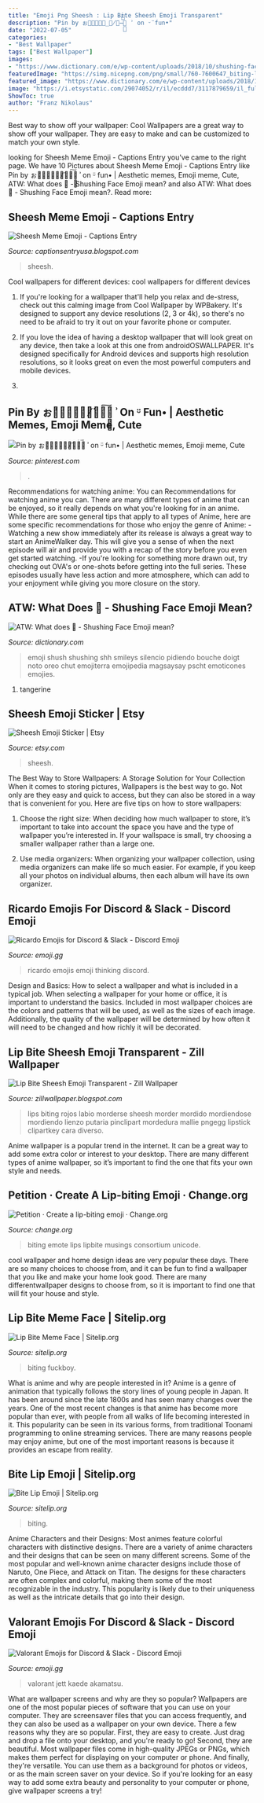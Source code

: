```yaml
---
title: "Emoji Png Sheesh : Lip Bite Sheesh Emoji Transparent"
description: "Pin by ぉ﹒͑𝐊︦𝐈̲𝐎̸̇𝐊̶ִ𝐀͠ ʾ on ᵕ̈ fun•"
date: "2022-07-05"
categories:
- "Best Wallpaper"
tags: ["Best Wallpaper"]
images:
- "https://www.dictionary.com/e/wp-content/uploads/2018/10/shushing-face-emoji-500x500.png"
featuredImage: "https://simg.nicepng.com/png/small/760-7600647_biting-lip.png"
featured_image: "https://www.dictionary.com/e/wp-content/uploads/2018/10/shushing-face-emoji-500x500.png"
image: "https://i.etsystatic.com/29074052/r/il/ecddd7/3117879659/il_fullxfull.3117879659_k555.jpg"
ShowToc: true
author: "Franz Nikolaus"
---
```



Best way to show off your wallpaper:
Cool Wallpapers are a great way to show off your wallpaper. They are easy to make and can be customized to match your own style.

	

		
looking for Sheesh Meme Emoji - Captions Entry you've came to the right page. We have 10 Pictures about Sheesh Meme Emoji - Captions Entry like Pin by ぉ﹒͑𝐊︦𝐈̲𝐎̸̇𝐊̶ִ𝐀͠ ʾ on ᵕ̈ fun• | Aesthetic memes, Emoji meme, Cute, ATW: What does 🤫 - Shushing Face Emoji mean? and also ATW: What does 🤫 - Shushing Face Emoji mean?. Read more:
		
    
## Sheesh Meme Emoji - Captions Entry

<img loading=lazy src="https://i.etsystatic.com/29074052/r/il/ecddd7/3117879659/il_fullxfull.3117879659_k555.jpg" onerror="this.onerror=null;this.src='https://tse2.mm.bing.net/th?id=OIP.Flov8Pk5a0FcIfKApJcU8wHaKm&amp;pid=15.1';" alt="Sheesh Meme Emoji - Captions Entry">

_Source: captionsentryusa.blogspot.com_

>sheesh. 

	

Cool wallpapers for different devices:
cool wallpapers for different devices 

1. If you're looking for a wallpaper that'll help you relax and de-stress, check out this calming image from Cool Wallpaper by WPBakery. It's designed to support any device resolutions (2, 3 or 4k), so there's no need to be afraid to try it out on your favorite phone or computer.

2. If you love the idea of having a desktop wallpaper that will look great on any device, then take a look at this one from androidOSWALLPAPER. It's designed specifically for Android devices and supports high resolution resolutions, so it looks great on even the most powerful computers and mobile devices.

3.

    
## Pin By ぉ﹒͑𝐊︦𝐈̲𝐎̸̇𝐊̶ִ𝐀͠ ʾ On ᵕ̈ Fun• | Aesthetic Memes, Emoji Meme, Cute

<img loading=lazy src="https://i.pinimg.com/736x/90/7d/46/907d462dce655d8112b5a659f401bea6.jpg" onerror="this.onerror=null;this.src='https://tse4.mm.bing.net/th?id=OIP.c5lSoLmWGw8MzQiKKeH2pwHaHa&amp;pid=15.1';" alt="Pin by ぉ﹒͑𝐊︦𝐈̲𝐎̸̇𝐊̶ִ𝐀͠ ʾ on ᵕ̈ fun• | Aesthetic memes, Emoji meme, Cute">

_Source: pinterest.com_

>. 

	

Recommendations for watching anime: You can
Recommendations for watching anime you can. There are many different types of anime that can be enjoyed, so it really depends on what you're looking for in an anime. While there are some general tips that apply to all types of Anime, here are some specific recommendations for those who enjoy the genre of Anime: 
-Watching a new show immediately after its release is always a great way to start an AnimeWalker day. This will give you a sense of when the next episode will air and provide you with a recap of the story before you even get started watching. 
-If you're looking for something more drawn out, try checking out OVA's or one-shots before getting into the full series. These episodes usually have less action and more atmosphere, which can add to your enjoyment while giving you more closure on the story.

    
## ATW: What Does 🤫 - Shushing Face Emoji Mean?

<img loading=lazy src="https://www.dictionary.com/e/wp-content/uploads/2018/10/shushing-face-emoji-500x500.png" onerror="this.onerror=null;this.src='https://tse1.mm.bing.net/th?id=OIP.EBK0jfVW_imaIsmBgMSZnAHaHa&amp;pid=15.1';" alt="ATW: What does 🤫 - Shushing Face Emoji mean?">

_Source: dictionary.com_

>emoji shush shushing shh smileys silencio pidiendo bouche doigt noto oreo chut emojiterra emojipedia magsaysay pscht emoticones emojies. 

	

1. tangerine 

    
## Sheesh Emoji Sticker | Etsy

<img loading=lazy src="https://i.etsystatic.com/iap/d87b79/3099262358/iap_300x300.3099262358_9ni2nukr.jpg?version=0" onerror="this.onerror=null;this.src='https://tse1.mm.bing.net/th?id=OIP.3ZVjuwquItoQDIajAzJ8rgAAAA&amp;pid=15.1';" alt="Sheesh Emoji Sticker | Etsy">

_Source: etsy.com_

>sheesh. 

	

The Best Way to Store Wallpapers: A Storage Solution for Your Collection
When it comes to storing pictures, Wallpapers is the best way to go. Not only are they easy and quick to access, but they can also be stored in a way that is convenient for you. Here are five tips on how to store wallpapers:
1) Choose the right size: When deciding how much wallpaper to store, it’s important to take into account the space you have and the type of wallpaper you’re interested in. If your wallspace is small, try choosing a smaller wallpaper rather than a large one.

2) Use media organizers: When organizing your wallpaper collection, using media organizers can make life so much easier. For example, if you keep all your photos on individual albums, then each album will have its own organizer.

    
## Ricardo Emojis For Discord &amp; Slack - Discord Emoji

<img loading=lazy src="https://emoji.gg/assets/emoji/8645_ricardo_thinking.png" onerror="this.onerror=null;this.src='https://tse4.mm.bing.net/th?id=OIP.pAj_YzYQlZ9uYwEPyQF3rQAAAA&amp;pid=15.1';" alt="Ricardo Emojis for Discord &amp; Slack - Discord Emoji">

_Source: emoji.gg_

>ricardo emojis emoji thinking discord. 

	

Design and Basics: How to select a wallpaper and what is included in a typical job.
When selecting a wallpaper for your home or office, it is important to understand the basics. Included in most wallpaper choices are the colors and patterns that will be used, as well as the sizes of each image. Additionally, the quality of the wallpaper will be determined by how often it will need to be changed and how richly it will be decorated.

    
## Lip Bite Sheesh Emoji Transparent - Zill Wallpaper

<img loading=lazy src="https://simg.nicepng.com/png/small/760-7600647_biting-lip.png" onerror="this.onerror=null;this.src='https://tse1.mm.bing.net/th?id=OIP.bZaqIxaonXZrUzKUFoQh-AAAAA&amp;pid=15.1';" alt="Lip Bite Sheesh Emoji Transparent - Zill Wallpaper">

_Source: zillwallpaper.blogspot.com_

>lips biting rojos labio morderse sheesh morder mordido mordiendose mordiendo lienzo putaria pinclipart mordedura mallie pngegg lipstick clipartkey cara diverso. 

	

Anime wallpaper is a popular trend in the internet. It can be a great way to add some extra color or interest to your desktop. There are many different types of anime wallpaper, so it’s important to find the one that fits your own style and needs.

    
## Petition · Create A Lip-biting Emoji · Change.org

<img loading=lazy src="https://assets.change.org/photos/9/hf/qr/uRhFQRQqLPdJaYx-800x450-noPad.jpg?1616943417" onerror="this.onerror=null;this.src='https://tse1.mm.bing.net/th?id=OIP.qs6AHkZegkzguqpEP-SUEgHaEK&amp;pid=15.1';" alt="Petition · Create a lip-biting emoji · Change.org">

_Source: change.org_

>biting emote lips lipbite musings consortium unicode. 

	

cool wallpaper and home design ideas are very popular these days. There are so many choices to choose from, and it can be fun to find a wallpaper that you like and make your home look good. There are many differentwallpaper designs to choose from, so it is important to find one that will fit your house and style.

    
## Lip Bite Meme Face | Sitelip.org

<img loading=lazy src="https://image.pngaaa.com/91/4691091-middle.png" onerror="this.onerror=null;this.src='https://tse4.mm.bing.net/th?id=OIP.-mM1Cq_Gs-70CTLbsl1fcQHaGx&amp;pid=15.1';" alt="Lip Bite Meme Face | Sitelip.org">

_Source: sitelip.org_

>biting fuckboy. 

	

What is anime and why are people interested in it?
Anime is a genre of animation that typically follows the story lines of young people in Japan. It has been around since the late 1800s and has seen many changes over the years. One of the most recent changes is that anime has become more popular than ever, with people from all walks of life becoming interested in it. This popularity can be seen in its various forms, from traditional Toonami programming to online streaming services. There are many reasons people may enjoy anime, but one of the most important reasons is because it provides an escape from reality.

    
## Bite Lip Emoji | Sitelip.org

<img loading=lazy src="https://res.cloudinary.com/teepublic/image/private/s--gNHmefXn--/t_Resized Artwork/c_fit,g_north_west,h_954,w_954/co_5e366e,e_outline:48/co_5e366e,e_outline:inner_fill:48/co_ffffff,e_outline:48/co_ffffff,e_outline:inner_fill:48/co_bbbbbb,e_outline:3:1000/c_mpad,g_center,h_1260,w_1260/b_rgb:eeeeee/c_limit,f_auto,h_630,q_90,w_630/v1590001534/production/designs/10396225_0.jpg" onerror="this.onerror=null;this.src='https://tse3.mm.bing.net/th?id=OIP.egYc-pqyP2DVMbr0boym4gHaHa&amp;pid=15.1';" alt="Bite Lip Emoji | Sitelip.org">

_Source: sitelip.org_

>biting. 

	

Anime Characters and their Designs: Most animes feature colorful characters with distinctive designs.
There are a variety of anime characters and their designs that can be seen on many different screens. Some of the most popular and well-known anime character designs include those of Naruto, One Piece, and Attack on Titan. The designs for these characters are often complex and colorful, making them some of the most recognizable in the industry. This popularity is likely due to their uniqueness as well as the intricate details that go into their design.

    
## Valorant Emojis For Discord &amp; Slack - Discord Emoji

<img loading=lazy src="https://emoji.gg/assets/emoji/4506-jett-happy.png" onerror="this.onerror=null;this.src='https://tse4.mm.bing.net/th?id=OIP.c68jPYTdYDqEPOM_GlGmHAAAAA&amp;pid=15.1';" alt="Valorant Emojis for Discord &amp; Slack - Discord Emoji">

_Source: emoji.gg_

>valorant jett kaede akamatsu. 

	

What are wallpaper screens and why are they so popular?
Wallpapers are one of the most popular pieces of software that you can use on your computer. They are screensaver files that you can access frequently, and they can also be used as a wallpaper on your own device. There a few reasons why they are so popular. First, they are easy to create. Just drag and drop a file onto your desktop, and you're ready to go! Second, they are beautiful. Most wallpaper files come in high-quality JPEGs or PNGs, which makes them perfect for displaying on your computer or phone. And finally, they're versatile. You can use them as a background for photos or videos, or as the main screen saver on your device. So if you're looking for an easy way to add some extra beauty and personality to your computer or phone, give wallpaper screens a try!

